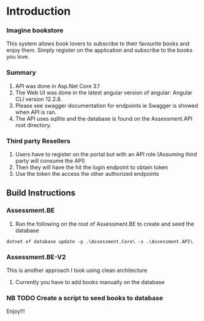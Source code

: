

# Introduction
### Imagine bookstore
This system allows book lovers to subscribe to their favourite books and enjoy them. Simply register on the application and subscribe to the books you love.


### Summary
1. API was done in Asp.Net Core 3.1  
2. The Web UI was done in the latest angular version of angular: Angular CLI version 12.2.8.
3. Please see swagger documentation for endpoints ie Swagger is showed when API is ran.
4. The API uses sqllite and the database is found on the Assessment.API root directory.

### Third party Resellers
1. Users have to register on the portal but with an API role (Assuming third party will consume the API)
2. Then they will have the hit the login endpoint to obtain token
3. Use the token the access the other authorized endpoints

## Build Instructions
### Assessment.BE
1. Run the following on the root of Assessment.BE to create and seed the database
```
dotnet ef database update -p .\Assessment.Core\ -s .\Assessment.API\
```
### Assessment.BE-V2
This is another approach I took using clean architecture 
1. Currently you have to add books manually on the database 
### NB TODO Create a script to seed books to database

Enjoy!!!

